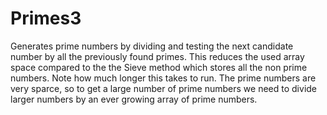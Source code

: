 # Primes3

Generates prime numbers by dividing and testing the next candidate number by all the previously found primes. This reduces the used array space compared to the the Sieve method which stores all the non prime numbers. Note how much longer this takes to run. The prime numbers are very sparce, so to get a large number of prime numbers we need to divide larger numbers by an ever growing array of prime numbers.

